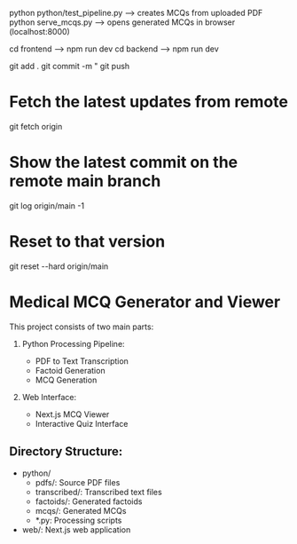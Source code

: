 python python/test_pipeline.py --> creates MCQs from uploaded PDF
python serve_mcqs.py --> opens generated MCQs in browser (localhost:8000)

cd frontend --> npm run dev
cd backend --> npm run dev

git add .
git commit -m "
git push


# Fetch the latest updates from remote
git fetch origin

# Show the latest commit on the remote main branch
git log origin/main -1

# Reset to that version
git reset --hard origin/main


# Medical MCQ Generator and Viewer

This project consists of two main parts:

1. Python Processing Pipeline:
   - PDF to Text Transcription
   - Factoid Generation
   - MCQ Generation

2. Web Interface:
   - Next.js MCQ Viewer
   - Interactive Quiz Interface

## Directory Structure:
- python/
  - pdfs/: Source PDF files
  - transcribed/: Transcribed text files
  - factoids/: Generated factoids
  - mcqs/: Generated MCQs
  - *.py: Processing scripts
- web/: Next.js web application
